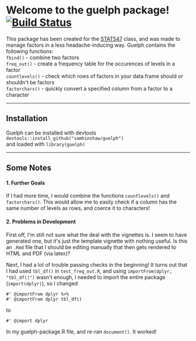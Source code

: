 # Welcome to the guelph package! [![Build Status](https://travis-ci.org/samhinshaw/guelph.svg?branch=master)](https://travis-ci.org/samhinshaw/guelph)

This package has been created for the [STAT547](http://stat545-ubc.github.io/) class, and was made to manage factors in a less headache-inducing way. 
Guelph contains the following functions:  
`fbind()` - combine two factors   
`freq_out()` - create a frequency table for the occurences of levels in a factor   
`countlevels()` - check which rows of factors in your data.frame should or shouldn't be factors   
`factorchars()` - quickly convert a specified column from a factor to a character   
*****
## Installation  
Guelph can be installed with devtools `devtools::install_github("samhinshaw/guelph")`  
and loaded with `library(guelph)`  
*****
## Some Notes 

#### 1. Further Goals   
If I had more time, I would combine the functions `countlevels()` and `factorchars()`.  This would allow me to easily check if a column has the same number of levels as rows, and coerce it to characters!

#### 2. Problems in Development  
First off, I'm still not sure what the deal with the vignettes is.  I seem to have generated one, but it's just the template vignette with nothing useful.  Is this an `.Rmd` file that I should be editing manually that then gets rendered to HTML and PDF (via latex)?   

Next, I had a lot of trouble passing checks in the beginning!  It turns out that I had used `tbl_df()` in `test_freq_out.R`, and using `importFrom(dplyr, "tbl_df()")` wasn't enough, I needed to import the entire package (`import(dplyr)`), so I changed
```
#' @importFrom dplyr %>%
#' @importFrom dplyr tbl_df()
```
to 
```
#' @import dplyr
```

In my guelph-package.R file, and re-ran `document()`.  It worked!
